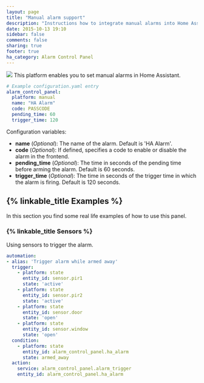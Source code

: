 ```yaml
---
layout: page
title: "Manual alarm support"
description: "Instructions how to integrate manual alarms into Home Assistant."
date: 2015-10-13 19:10
sidebar: false
comments: false
sharing: true
footer: true
ha_category: Alarm Control Panel
---
```


<img src='/images/supported_brands/preferences-system-privacy.png' class='brand pull-right' />
This platform enables you to set manual alarms in Home Assistant.

```yaml
# Example configuration.yaml entry
alarm_control_panel:
  platform: manual
  name: "HA Alarm"
  code: PASSCODE
  pending_time: 60
  trigger_time: 120
```

Configuration variables:

- **name** (*Optional*): The name of the alarm. Default is 'HA Alarm'.
- **code** (*Optional*): If defined, specifies a code to enable or disable the alarm in the frontend.
- **pending_time** (*Optional*): The time in seconds of the pending time before arming the alarm. Default is 60 seconds.
- **trigger_time** (*Optional*): The time in seconds of the trigger time in which the alarm is firing. Default is 120 seconds.


## {% linkable_title Examples %}

In this section you find some real life examples of how to use this panel.

### {% linkable_title Sensors %}

Using sensors to trigger the alarm.

```yaml
automation:
- alias: 'Trigger alarm while armed away'
  trigger:
    - platform: state
      entity_id: sensor.pir1
      state: 'active'
    - platform: state
      entity_id: sensor.pir2
      state: 'active'
    - platform: state
      entity_id: sensor.door
      state: 'open'
    - platform: state
      entity_id: sensor.window
      state: 'open'
  condition:
    - platform: state
      entity_id: alarm_control_panel.ha_alarm
      state: armed_away
  action:
    service: alarm_control_panel.alarm_trigger
    entity_id: alarm_control_panel.ha_alarm
```
